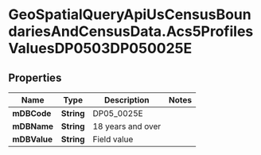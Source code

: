 # GeoSpatialQueryApiUsCensusBoundariesAndCensusData.Acs5ProfilesValuesDP0503DP050025E

## Properties

Name | Type | Description | Notes
------------ | ------------- | ------------- | -------------
**mDBCode** | **String** | DP05_0025E | 
**mDBName** | **String** | 18 years and over | 
**mDBValue** | **String** | Field value | 



